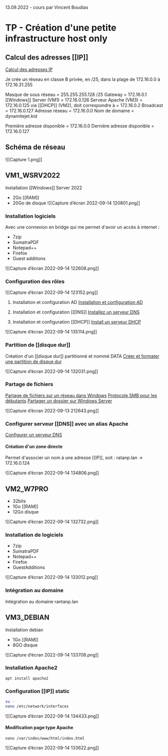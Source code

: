 13.09.2022 - cours par Vincent Boudias

# TP - Création d'une petite infrastructure host only

## Calcul des adresses [[IP]]
[Calcul des adresses IP](https://cric.grenoble.cnrs.fr/)

Je crée un réseau en classe B privée, en /25, dans la plage de 172.16.0.0 à 172.16.31.255

Masque de sous réseau = 255.255.255.128   /25
Gateway = 172.16.0.1
[[Windows]] Server (VM1) = 172.16.0.126
Serveur Apache (VM3) = 172.16.0.125
via [[DHCP]] (VM2), doit correspondre à = 172.16.0.2
Broadcast = 172.16.0.127
Adresse réseau = 172.16.0.0
Nom de domaine = dynamitejet.kid

Première adresse disponible = 172.16.0.0
Dernière adresse disponible = 172.16.0.127

## Schéma de réseau
![[Capture 1.png]]

## VM1_WSRV2022
Installation [[Windows]] Server 2022
- 2Go [[RAM]]
- 20Go de disque
![[Capture d’écran 2022-09-14 120801.png]]


### Installation logiciels
Avec une connexion en bridge qui me permet d'avoir un accès à internet : 
- 7zip
- SumatraPDF
- Notepad++
- Firefox
- Guest additions

![[Capture d’écran 2022-09-14 122608.png]]

### Configuration des rôles
![[Capture d’écran 2022-09-14 123152.png]]

1. Installation et configuration AD
[Installation et configuration AD](https://vadmintic.wordpress.com/systemes-windows/installation-et-configuration/installation-et-configuration-du-role-ad-ds/)

2. Installation et configuration [[DNS]]
[Installez un serveur DNS](https://openclassrooms.com/fr/courses/2356306-prenez-en-main-windows-server/5835581-installez-un-serveur-dns#r-5950770)

3. Installation et configuration [[DHCP]]
[Install un serveur DHCP](https://docs.microsoft.com/fr-fr/troubleshoot/windows-server/networking/install-configure-dhcp-server-workgroup)

![[Capture d’écran 2022-09-14 135114.png]]

### Partition de [[disque dur]]
Création d'un [[disque dur]] partitionné et nommé DATA
[Créer et formater une partition de disque dur](https://support.microsoft.com/fr-fr/windows/cr%C3%A9er-et-formater-une-partition-de-disque-dur-bbb8e185-1bda-ecd1-3465-c9728f7d7d2e)

![[Capture d’écran 2022-09-14 132031.png]]

### Partage de fichiers
[Partage de fichiers sur un réseau dans Windows](https://support.microsoft.com/fr-fr/windows/partage-de-fichiers-sur-un-r%C3%A9seau-dans-windows-b58704b2-f53a-4b82-7bc1-80f9994725bf)
[Protocole SMB pour les débutants](https://www.it-connect.fr/le-protocole-smb-pour-les-debutants/)
[Partager un dossier sur Windows Server](https://rdr-it.com/partager-dossier-windows-serveur/)

![[Capture d’écran 2022-09-13 212643.png]]

### Configurer serveur [[DNS]] avec un alias Apache
[Configurer un serveur DNS](https://openclassrooms.com/fr/courses/2356306-prenez-en-main-windows-server/5835581-installez-un-serveur-dns#/id/r-5950770)

#### Création d'un zone directe
Permet d'associer un nom à une adresse [[IP]], soit :
ratanp.lan -> 172.16.0.124

![[Capture d’écran 2022-09-14 134806.png]]

## VM2_W7PRO
- 32bits
- 1Go [[RAM]]
- 12Go disque

![[Capture d’écran 2022-09-14 132732.png]]

### Installation de logiciels
- 7zip
- SumatraPDF
- Notepad++
- Firefox
- GuestAdditions

![[Capture d’écran 2022-09-14 133012.png]]

### Intégration au domaine
Intégration au domaine rantanp.lan

## VM3_DEBIAN
Installation debian
- 1Go [[RAM]]
- 8GO disque

![[Capture d’écran 2022-09-14 133708.png]]

### Installation Apache2
`apt install apache2` 

### Configuration [[IP]] static
``` bash
su -
nano /etc/network/interfaces
```

![[Capture d’écran 2022-09-14 134433.png]]

#### Modification page type Apache
`nano /var/index/www/html/index.html`


![[Capture d’écran 2022-09-14 133622.png]]
